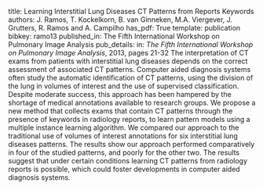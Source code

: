 title: Learning Interstitial Lung Diseases CT Patterns from Reports Keywords
authors: J. Ramos, T. Kockelkorn, B. van Ginneken, M.A. Viergever, J. Grutters, R. Ramos and A. Campilho
has_pdf: True
template: publication
bibkey: ramo13
published_in: The Fifth International Workshop on Pulmonary Image Analysis
pub_details: in: <i>The Fifth International Workshop on Pulmonary Image Analysis</i>, 2013, pages 21-32
The interpretation of CT exams from patients with interstitial lung diseases depends on the correct assessment of associated CT patterns. Computer aided diagnosis systems often study the automatic identification of CT patterns, using the division of the lung in volumes of interest and the use of supervised classification. Despite moderate success, this approach has been hampered by the shortage of medical annotations available to research groups. We propose a new method that collects exams that contain CT patterns through the presence of keywords in radiology reports, to learn pattern models using a multiple instance learning algorithm. We compared our approach to the traditional use of volumes of interest annotations for six interstitial lung diseases patterns. The results show our approach performed comparatively in four of the studied patterns, and poorly for the other two. The results suggest that under certain conditions learning CT patterns from radiology reports is possible, which could foster developments in computer aided diagnosis systems.


